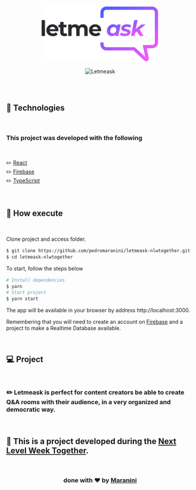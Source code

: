 <p align="center" >
    <img src="src/assets/images/logo.svg" alt="Logo" />
</p>

<p align="center" >
    <img src="https://raw.githubusercontent.com/rocketseat-education/nlw-06-reactjs/d64687c482991f6796f56a335126cd658db7f53f/.github/cover.svg" alt="Letmeask" />
</p>

<br>
<br>

## 🧪 Technologies

<br>

### This project was developed with the following

<br>

✏️ [React](https://reactjs.org)
    <br>
✏️ [Firebase](https://firebase.google.com/)
    <br>
✏️ [TypeScript](https://www.typescriptlang.org/)

<br>

## 🚀 How execute

<br>

Clone project and access folder.

```bash
$ git clone https://github.com/pedromaranini/letmeask-nlwtogether.git
$ cd letmeask-nlwtogether
```

To start, follow the steps below
```bash
# Install dependencies
$ yarn
# Start project
$ yarn start
```
The app will be available in your browser by address http://localhost:3000.

Remembering that you will need to create an account on [Firebase](https://firebase.google.com/) and a project to make a Realtime Database available.

<br>

## 💻 Project

<br> 

### ✏️ Letmeask is perfect for content creators be able to create Q&A rooms with their audience, in a very organized and democratic way.

<br>


## 🚀 This is a project developed during the **[Next Level Week Together](https://nextlevelweek.com/)**.

<br>

<h3 align="center">done with ❤️ by <a href="https://www.linkedin.com/in/pedromaranini30/">Maranini</a></h3>